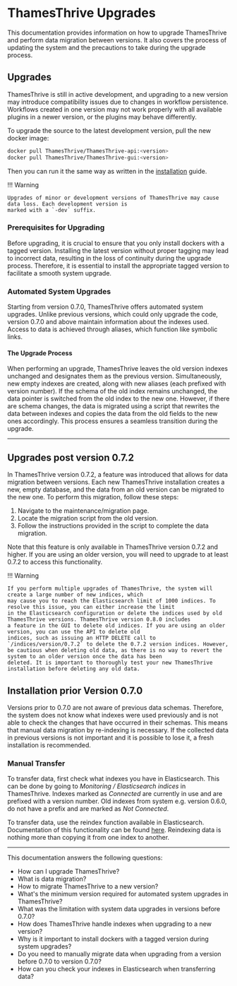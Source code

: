 # ThamesThrive Upgrades

This documentation provides information on how to upgrade ThamesThrive and perform data migration between versions. It also
covers the process of updating the system and the precautions to take during the upgrade process.

## Upgrades

ThamesThrive is still in active development, and upgrading to a new version may introduce compatibility issues due to
changes in workflow persistence. Workflows created in one version may not work properly with all available plugins in a
newer version, or the plugins may behave differently.

To upgrade the source to the latest development version, pull the new docker image:

```bash
docker pull ThamesThrive/ThamesThrive-api:<version>
docker pull ThamesThrive/ThamesThrive-gui:<version>
```

Then you can run it the same way as written in the [installation](docker/index.md) guide.

!!! Warning

    Upgrades of minor or development versions of ThamesThrive may cause data loss. Each development version is
    marked with a `-dev` suffix.

### Prerequisites for Upgrading

Before upgrading, it is crucial to ensure that you only install dockers with a tagged version. Installing the latest
version without proper tagging may lead to incorrect data, resulting in the loss of continuity during the upgrade
process. Therefore, it is essential to install the appropriate tagged version to facilitate a smooth system upgrade.

### Automated System Upgrades

Starting from version 0.7.0, ThamesThrive offers automated system upgrades. Unlike previous versions, which could only
upgrade the code, version 0.7.0 and above maintain information about the indexes used. Access to data is achieved
through aliases, which function like symbolic links.

#### The Upgrade Process

When performing an upgrade, ThamesThrive leaves the old version indexes unchanged and designates them as the previous
version. Simultaneously, new empty indexes are created, along with new aliases (each prefixed with version number). If
the schema of the old index remains unchanged, the data pointer is switched from the old index to the new one. However,
if there are schema changes, the data is migrated using a script that rewrites the data between indexes and copies the
data from the old fields to the new ones accordingly. This process ensures a seamless transition during the upgrade.

---

## Upgrades post version 0.7.2

In ThamesThrive version 0.7.2, a feature was introduced that allows for data migration between versions. Each new ThamesThrive
installation creates a new, empty database, and the data from an old version can be migrated to the new one. To perform
this migration, follow these steps:

1. Navigate to the maintenance/migration page.
2. Locate the migration script from the old version.
3. Follow the instructions provided in the script to complete the data migration.

Note that this feature is only available in ThamesThrive version 0.7.2 and higher. If you are using an older version, you
will need to upgrade to at least 0.7.2 to access this functionality.

!!! Warning

    If you perform multiple upgrades of ThamesThrive, the system will create a large number of new indices, which
    may cause you to reach the Elasticsearch limit of 1000 indices. To resolve this issue, you can either increase the limit
    in the Elasticsearch configuration or delete the indices used by old ThamesThrive versions. ThamesThrive version 0.8.0 includes
    a feature in the GUI to delete old indices. If you are using an older version, you can use the API to delete old
    indices, such as issuing an HTTP DELETE call to `/indices/version/0.7.2` to delete the 0.7.2 version indices. However,
    be cautious when deleting old data, as there is no way to revert the system to an older version once the data has been
    deleted. It is important to thoroughly test your new ThamesThrive installation before deleting any old data.

## Installation prior Version 0.7.0

Versions prior to 0.7.0 are not aware of previous data schemas. Therefore, the system does not know what indexes were
used previously and is not able to check the changes that have occurred in their schemas. This means that manual data
migration by re-indexing is necessary. If the collected data in previous versions is not important and it is possible to
lose it, a fresh installation is recommended.

### Manual Transfer

To transfer data, first check what indexes you have in Elasticsearch. This can be done by going to _Monitoring /
Elasticsearch indices_ in ThamesThrive. Indexes marked as _Connected_ are currently in use and are prefixed with a version
number. Old indexes from system e.g. version 0.6.0, do not have a prefix and are marked as _Not Connected_.

To transfer data, use the reindex function available in Elasticsearch. Documentation of this functionality can be
found [here](https://www.elastic.co/guide/en/elasticsearch/reference/current/docs-reindex.html). Reindexing data is
nothing more than copying it from one index to another.

---

This documentation answers the following questions:

* How can I upgrade ThamesThrive?
* What is data migration?
* How to migrate ThamesThrive to a new version?
* What's the minimum version required for automated system upgrades in ThamesThrive?
* What was the limitation with system data upgrades in versions before 0.7.0?
* How does ThamesThrive handle indexes when upgrading to a new version?
* Why is it important to install dockers with a tagged version during system upgrades?
* Do you need to manually migrate data when upgrading from a version before 0.7.0 to version 0.7.0?
* How can you check your indexes in Elasticsearch when transferring data?

